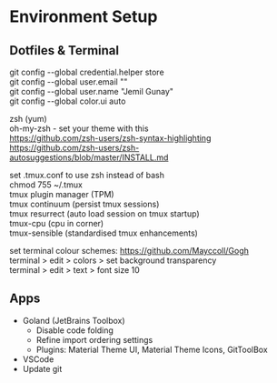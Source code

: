 # Environment Setup

## Dotfiles & Terminal

git config --global credential.helper store  
git config --global user.email "<email>"  
git config --global user.name "Jemil Gunay"  
git config --global color.ui auto  

zsh (yum)  
oh-my-zsh - set your theme with this  
https://github.com/zsh-users/zsh-syntax-highlighting  
https://github.com/zsh-users/zsh-autosuggestions/blob/master/INSTALL.md  

set .tmux.conf to use zsh instead of bash  
chmod 755 ~/.tmux  
tmux plugin manager (TPM)  
tmux continuum (persist tmux sessions)  
tmux resurrect (auto load session on tmux startup)  
tmux-cpu (cpu in corner)  
tmux-sensible (standardised tmux enhancements)  

set terminal colour schemes: https://github.com/Mayccoll/Gogh  
terminal > edit > colors > set background transparency  
terminal > edit > text > font size 10  

## Apps

* Goland (JetBrains Toolbox)  
  * Disable code folding  
  * Refine import ordering settings  
  * Plugins: Material Theme UI, Material Theme Icons, GitToolBox  
* VSCode  
* Update git  
